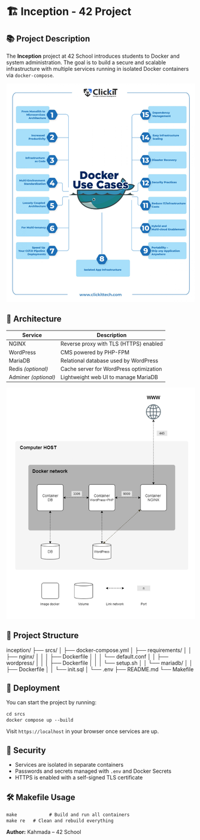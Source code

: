 <!DOCTYPE html>
<html lang="en">
<head>
  <meta charset="UTF-8" />
  <meta name="viewport" content="width=device-width, initial-scale=1.0"/>
 
</head>
<body>

  <h1>🏗️ Inception - 42 Project</h1>

  <div class="section">
    <h2>📚 Project Description</h2>
    <p>
      The <strong>Inception</strong> project at 42 School introduces students to <span class="highlight">Docker</span> and system administration. The goal is to build a secure and scalable infrastructure with multiple services running in isolated Docker containers via <code>docker-compose</code>.
    </p>
  </div>
  <img src="d.jpeg" alt="Description" />

  <div class="section">
    <h2>🧱 Architecture</h2>
    <table>
      <thead>
        <tr>
          <th>Service</th>
          <th>Description</th>
        </tr>
      </thead>
      <tbody>
        <tr>
          <td>NGINX</td>
          <td>Reverse proxy with TLS (HTTPS) enabled</td>
        </tr>
        <tr>
          <td>WordPress</td>
          <td>CMS powered by PHP-FPM</td>
        </tr>
        <tr>
          <td>MariaDB</td>
          <td>Relational database used by WordPress</td>
        </tr>
        <tr>
          <td>Redis <em>(optional)</em></td>
          <td>Cache server for WordPress optimization</td>
        </tr>
        <tr>
          <td>Adminer <em>(optional)</em></td>
          <td>Lightweight web UI to manage MariaDB</td>
        </tr>
      </tbody>
    </table>
  </div>
  <img src="d1.png" alt="Description" />


  <div class="section">
    <h2>📁 Project Structure</h2>
    <div class="folder-structure">
inception/
├── srcs/
│   ├── docker-compose.yml
│   ├── requirements/
│   │   ├── nginx/
│   │   │   ├── Dockerfile
│   │   │   └── default.conf
│   │   ├── wordpress/
│   │   │   ├── Dockerfile
│   │   │   └── setup.sh
│   │   └── mariadb/
│   │       ├── Dockerfile
│   │       └── init.sql
│   └── .env
├── README.md
└── Makefile
    </div>
  </div>

  <div class="section">
    <h2>🚀 Deployment</h2>
    <p>
      You can start the project by running:
    </p>
    <pre><code>cd srcs
docker compose up --build</code></pre>
    <p>
      Visit <code>https://localhost</code> in your browser once services are up.
    </p>
  </div>

  <div class="section">
    <h2>🔐 Security</h2>
    <ul>
      <li>Services are isolated in separate containers</li>
      <li>Passwords and secrets managed with <code>.env</code> and Docker Secrets</li>
      <li>HTTPS is enabled with a self-signed TLS certificate</li>
    </ul>
  </div>

  <div class="section">
    <h2>🛠️ Makefile Usage</h2>
    <pre><code>make            # Build and run all containers
make re   # Clean and rebuild everything
</code></pre>
  </div>

  <footer>
    <p><strong>Author:</strong> Kahmada – 42 School</p>
  </footer>

</body>
</html>
